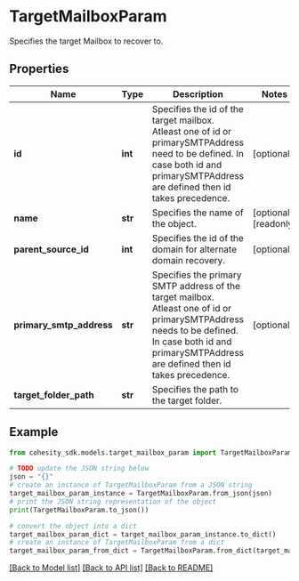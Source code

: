 # TargetMailboxParam

Specifies the target Mailbox to recover to.

## Properties

Name | Type | Description | Notes
------------ | ------------- | ------------- | -------------
**id** | **int** | Specifies the id of the target mailbox. Atleast one of id or primarySMTPAddress need to be defined. In case both id and primarySMTPAddress are defined then id takes precedence. | [optional] 
**name** | **str** | Specifies the name of the object. | [optional] [readonly] 
**parent_source_id** | **int** | Specifies the id of the domain for alternate domain recovery. | [optional] 
**primary_smtp_address** | **str** | Specifies the primary SMTP address of the target mailbox. Atleast one of id or primarySMTPAddress needs to be defined. In case both id and primarySMTPAddress are defined then id takes precedence. | [optional] 
**target_folder_path** | **str** | Specifies the path to the target folder. | 

## Example

```python
from cohesity_sdk.models.target_mailbox_param import TargetMailboxParam

# TODO update the JSON string below
json = "{}"
# create an instance of TargetMailboxParam from a JSON string
target_mailbox_param_instance = TargetMailboxParam.from_json(json)
# print the JSON string representation of the object
print(TargetMailboxParam.to_json())

# convert the object into a dict
target_mailbox_param_dict = target_mailbox_param_instance.to_dict()
# create an instance of TargetMailboxParam from a dict
target_mailbox_param_from_dict = TargetMailboxParam.from_dict(target_mailbox_param_dict)
```
[[Back to Model list]](../README.md#documentation-for-models) [[Back to API list]](../README.md#documentation-for-api-endpoints) [[Back to README]](../README.md)


